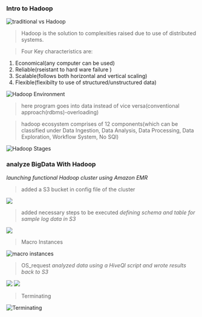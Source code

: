 ### Intro to Hadoop
![traditional vs Hadoop](https://github.com/agsrc/dist-sys-practice/blob/master/Screenshots%20for%201st%20Report/hadoop1.PNG)

>Hadoop is the solution to complexities raised due to use of distributed systems.

> Four Key characteristics are:
1. Economical(any computer can be used)
2. Reliable(rseistant to hard ware failure )
3. Scalable(follows both horizontal and vertical scaling) 
4. Flexible(flexibilty to use of structured/unstructured data)

![Hadoop Environment](https://github.com/agsrc/dist-sys-practice/blob/master/Screenshots%20for%201st%20Report/Hadoop2.PNG)

>here program goes into data instead of vice versa(conventional approach(rdbms)-overloading)

> hadoop ecosystem comprises of 12 components(which can be classified under Data Ingestion, Data Analysis, Data Processing, Data Exploration, Workflow System, No SQl) 

![Hadoop Stages](https://github.com/agsrc/dist-sys-practice/blob/master/Screenshots%20for%201st%20Report/Hadoop3.PNG)

### analyze BigData With Hadoop

*launching functional Hadoop cluster using Amazon EMR*

>added a S3 bucket in config file of the cluster

![](https://github.com/agsrc/dist-sys-practice/blob/master/Screenshots%20for%201st%20Report/hadoop2.1.PNG)

>added necessary steps to be executed *defining schema and table for sample log data in S3*

![](https://github.com/agsrc/dist-sys-practice/blob/master/Screenshots%20for%201st%20Report/hadoop2.2.PNG)
> Macro Instances

![macro instances](https://github.com/agsrc/dist-sys-practice/blob/master/Screenshots%20for%201st%20Report/hadoop2.3.PNG)

>OS_request *analyzed data using a HiveQl script and wrote results back to S3*

![](https://github.com/agsrc/dist-sys-practice/blob/master/Screenshots%20for%201st%20Report/hadoop2.4.PNG)
![](https://github.com/agsrc/dist-sys-practice/blob/master/Screenshots%20for%201st%20Report/hadoop2.5.PNG)

> Terminating

![Terminating](https://github.com/agsrc/dist-sys-practice/blob/master/Screenshots%20for%201st%20Report/hadoop2.7.PNG)
![]()



